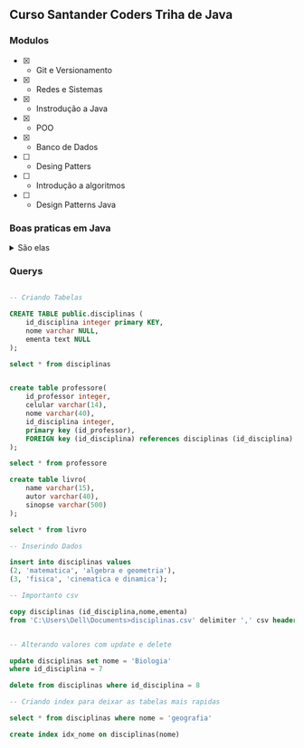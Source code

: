 ## Curso Santander Coders Triha de Java

### Modulos

- [x] - Git e Versionamento
- [x] - Redes e Sistemas
- [x] - Instrodução a Java
- [x] - POO
- [x] - Banco de Dados
- [ ] - Desing Patters
- [ ] - Introdução a algoritmos
- [ ] - Design Patterns Java

### Boas praticas em Java

<details>
  <summary>São elas</summary>
  <ul>
    <li>Conter apenas: letras, _, $ ou numero de 0 a 9</li>
    <li>Uma boa prática é começar a declará-las com apenas letras minúsculas</li>
    <li>Não é possível declarar variáveis com palavras reservadas do Java</li>
    <li>Valores Default são iniciados como 0, boolean como false e float e double como 0.0</li>
    <li>Char é vazio e String vem como valor null</li>
    <li>É possível colocar _ para separar números, exemplo:
      "int a = 23_45_879"
      pois não atrapalha em nada na execução do código</li>
    <li>Garbage collector joga objetos não utilizados no lixo quando não estão sendo utilizados</li>
  </ul>
</details>

### Querys

```sql

-- Criando Tabelas

CREATE TABLE public.disciplinas (
	id_disciplina integer primary KEY,
	nome varchar NULL,
	ementa text NULL
);

select * from disciplinas


create table professore(
	id_professor integer,
	celular varchar(14),
	nome varchar(40),
	id_disciplina integer,
	primary key (id_professor),
	FOREIGN key (id_disciplina) references disciplinas (id_disciplina)
);

select * from professore

create table livro(
	name varchar(15),
	autor varchar(40),
	sinopse varchar(500)
);

select * from livro

-- Inserindo Dados

insert into disciplinas values
(2, 'matematica', 'algebra e geometria'),
(3, 'fisica', 'cinematica e dinamica');

-- Importanto csv

copy disciplinas (id_disciplina,nome,ementa) 
from 'C:\Users\Dell\Documents>disciplinas.csv' delimiter ',' csv header


-- Alterando valores com update e delete

update disciplinas set nome = 'Biologia'
where id_disciplina = 7

delete from disciplinas where id_disciplina = 8

-- Criando index para deixar as tabelas mais rapidas

select * from disciplinas where nome = 'geografia'

create index idx_nome on disciplinas(nome)

```




